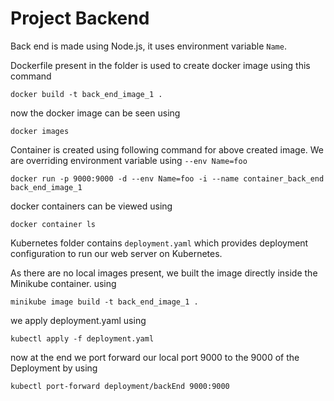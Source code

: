 # Project Backend

Back end is made using Node.js, it uses environment variable `Name`.

Dockerfile present in the folder is used to create docker image using this command

`docker build -t back_end_image_1 .`

now the docker image can be seen using

`docker images`

Container is created using following command for above created image. We are overriding environment variable using `--env Name=foo`

`docker run -p 9000:9000 -d --env Name=foo -i --name container_back_end back_end_image_1`

docker containers can be viewed using

`docker container ls`

Kubernetes folder contains `deployment.yaml` which provides deployment configuration to run our web server on Kubernetes.

As there are no local images present, we built the image directly inside the Minikube container. using

`minikube image build -t back_end_image_1 .`

we apply deployment.yaml using

`kubectl apply -f deployment.yaml`

now at the end we port forward our local port 9000 to the 9000 of the Deployment by using

`kubectl port-forward deployment/backEnd 9000:9000`
